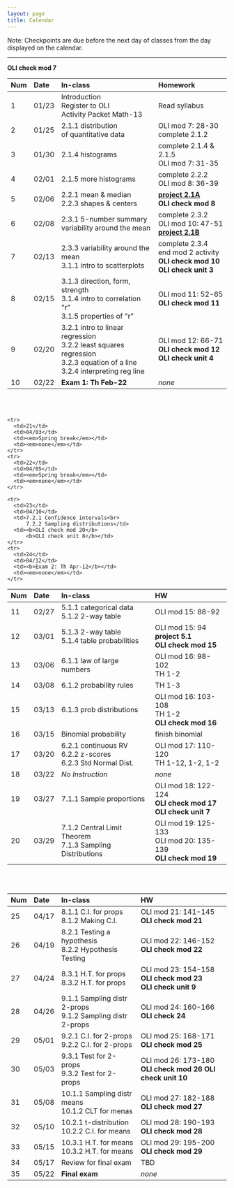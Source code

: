 ```yaml
---
layout: page
title: Calendar
---
```


Note: Checkpoints are due before the next day of classes from the day displayed on the calendar.

-----

<table>
  <thead>
    <tr>
      <th align="left">Num</th>
      <th align="left">Date</th>
      <th align="left">In-class</th>
      <th align="left">Homework</th>
    </tr>
  </thead>
  <tbody>
    <tr>
      <td>1</td>
      <td>01/23</td>
      <td>Introduction<br>Register to OLI<br>
          Activity Packet Math-13</td>
      <td>Read syllabus</td>
    </tr>
    <tr>
      <td>2</td>
      <td>01/25</td>
      <td>2.1.1 distribution<br>of quantitative data</td>
      <td>OLI mod 7: 28-30<br>complete 2.1.2</td>
    </tr>
    <tr>
      <td>3</td>
      <td>01/30</td>
      <td>2.1.4 histograms</td>
      <td>complete 2.1.4 & 2.1.5<br>
          OLI mod 7: 31-35</td>
    </tr>
    <tr>
      <td>4</td>
      <td>02/01</td>
      <td>2.1.5 more histograms<br>
          </td>
      <td>complete 2.2.2<br>
          OLI mod 8: 36-39</td>
          <b>OLI check mod 7</b></td>
    </tr>
    <tr>
      <td>5</td>
      <td>02/06</td>
      <td>2.2.1 mean & median<br>
          2.2.3 shapes & centers</td>
      <td><b><a href="../projects/project-2-1A.pdf">project 2.1A</a></b><br>
          <b>OLI check mod 8</b></td>
    </tr>
    <tr>
      <td>6</td>
      <td>02/08</td>
      <td>2.3.1 5-number summary<br>variability around the mean</td>
      <td>complete 2.3.2<br>OLI mod 10: 47-51<br>
      <b><a href="../projects/project-2-1B.pdf">project 2.1B</a></b></td>
    </tr>
    <tr>
      <td>7</td>
      <td>02/13</td>
      <td>2.3.3 variability around the mean<br>
          3.1.1 intro to scatterplots</td>
      <td>complete 2.3.4<br>end mod 2 activity<br>
          <b>OLI check mod 10</b><br>
      	  <b>OLI check unit 3</b></td>
    </tr>
    <tr>
      <td>8</td>
      <td>02/15</td>
      <td>3.1.3 direction, form, strength<br>
          3.1.4 intro to correlation "r"<br>
          3.1.5 properties of "r"</td>
      <td>OLI mod 11: 52-65<br>
          <b>OLI check mod 11</b></td>
    </tr>
    <tr>
      <td>9</td>
      <td>02/20</td>
      <td>3.2.1 intro to linear regression<br>
          3.2.2 least squares regression<br>
          3.2.3 equation of a line<br>
          3.2.4 interpreting reg line</td>
      <td>OLI mod 12: 66-71<br>
          <b>OLI check mod 12</b><br>
          <b>OLI check unit 4</b></td>
    </tr>
    <tr>
      <td>10</td>
      <td>02/22</td>
      <td><b>Exam 1: Th Feb-22</b></td>
      <td><em>none</em></td>
    </tr>
  </tbody>
 </table>

<br>
<br>

<table>
  <thead>
    <tr>
      <th align="left">Num</th>
      <th align="left">Date</th>
      <th align="left">In-class</th>
      <th align="left">HW</th>
    </tr>
  </thead>
  <tbody>
    <tr>
      <td>11</td>
      <td>02/27</td>
      <td>5.1.1 categorical data<br>5.1.2 2-way table</td>
      <td>OLI mod 15: 88-92</td>
    </tr>
    <tr>
      <td>12</td>
      <td>03/01</td>
      <td>5.1.3 2-way table<br>
      	  5.1.4 table probabilities</td>
      <td>OLI mod 15: 94<br>
      	  <b>project 5.1</b><br>
          <b>OLI check mod 15</b></td>
    </tr>
    <tr>
      <td>13</td>
      <td>03/06</td>
      <td>6.1.1 law of large numbers</td>
      <td>OLI mod 16: 98-102<br>
          TH 1-2</td>
    </tr>
    <tr>
      <td>14</td>
      <td>03/08</td>
      <td>6.1.2 probability rules</td>
      <td>TH 1-3</td>
    </tr>
    <tr>
      <td>15</td>
      <td>03/13</td>
      <td>6.1.3 prob distributions</td>
      <td>OLI mod 16: 103-108<br>
          TH 1-2<br>
          <b>OLI check mod 16</b></td>
    </tr>
    <tr>
      <td>16</td>
      <td>03/15</td>
      <td>Binomial probability</td>
      <td>finish binomial</td>
    </tr>
    <tr>
      <td>17</td>
      <td>03/20</td>
      <td>6.2.1 continuous RV<br>
          6.2.2 z-scores<br>
          6.2.3 Std Normal Dist.</td>
      <td>OLI mod 17: 110-120<br>
          TH 1-12, 1-2, 1-2</td>
    </tr>
    <tr>
      <td>18</td>
      <td>03/22</td>
      <td><em>No Instruction</em></td>
      <td><em>none</em></td>
    </tr>
    <tr>
      <td>19</td>
      <td>03/27</td>
      <td>7.1.1 Sample proportions</td>
      <td>OLI mod 18: 122-124<br>
      	  <b>OLI check mod 17</b><br>
      	  <b>OLI check unit 7</b></td>
    </tr>
    <tr>
      <td>20</td>
      <td>03/29</td>
      <td>7.1.2 Central Limit Theorem<br>
          7.1.3 Sampling Distributions</td>
      <td>OLI mod 19: 125-133<br>
      	  OLI mod 20: 135-139<br>
      	  <b>OLI check mod 19</b></td>
    </tr>

    <tr>
      <td>21</td>
      <td>04/03</td>
      <td><em>Spring break</em></td>
      <td><em>none</em></td>
    </tr>
    <tr>
      <td>22</td>
      <td>04/05</td>
      <td><em>Spring break</em></td>
      <td><em>none</em></td>
    </tr>

    <tr>
      <td>23</td>
      <td>04/10</td>
      <td>7.2.1 Confidence intervals<br>
      	  7.2.2 Sampling distributions</td>
      <td><b>OLI check mod 20</b>
      	  <b>OLI check unit 8</b></td>
    </tr>
    <tr>
      <td>24</td>
      <td>04/12</td>
      <td><b>Exam 2: Th Apr-12</b></td>
      <td><em>none</em></td>
    </tr>
  </tbody>
 </table>

<br>
<br>

<table>
  <thead>
    <tr>
      <th align="left">Num</th>
      <th align="left">Date</th>
      <th align="left">In-class</th>
      <th align="left">HW</th>
    </tr>
  </thead>
  <tbody>
    <tr>
      <td>25</td>
      <td>04/17</td>
      <td>8.1.1 C.I. for props<br>
          8.1.2 Making C.I.</td>
      <td>OLI mod 21: 141-145<br>
      	  <b>OLI check mod 21</b></td>
    </tr>
    <tr>
      <td>26</td>
      <td>04/19</td>
      <td>8.2.1 Testing a hypothesis<br>
          8.2.2 Hypothesis Testing</td>
      <td>OLI mod 22: 146-152<br>
      	  <b>OLI check mod 22</b></td>
    </tr>
    <tr>
      <td>27</td>
      <td>04/24</td>
      <td>8.3.1 H.T. for props<br>
          8.3.2 H.T. for props</td>
      <td>OLI mod 23: 154-158<br>
      	  <b>OLI check mod 23</b><br>
      	  <b>OLI check unit 9</b></td>
    </tr>
    <tr>
      <td>28</td>
      <td>04/26</td>
      <td>9.1.1 Sampling distr 2-props<br>
          9.1.2 Sampling distr 2-props</td>
      <td>OLI mod 24: 160-166<br>
          <b>OLI check 24</b></td>
    </tr>
    <tr>
      <td>29</td>
      <td>05/01</td>
      <td>9.2.1 C.I. for 2-props<br>
          9.2.2 C.I. for 2-props</td>
      <td>OLI mod 25: 168-171<br>
      	  <b>OLI check mod 25</b></td>
    </tr>
    <tr>
      <td>30</td>
      <td>05/03</td>
      <td>9.3.1 Test for 2-props<br>
          9.3.2 Test for 2-props</td>
      <td>OLI mod 26: 173-180<br>
          <b>OLI check mod 26</b>
          <b>OLI check unit 10</b></td>
    </tr>
    <tr>
      <td>31</td>
      <td>05/08</td>
      <td>10.1.1 Sampling distr means<br>
          10.1.2 CLT for menas</td>
      <td>OLI mod 27: 182-188<br>
          <b>OLI check mod 27</b></td>
    </tr>
    <tr>
      <td>32</td>
      <td>05/10</td>
      <td>10.2.1 t-distribution<br>
          10.2.2 C.I. for means</td>
      <td>OLI mod 28: 190-193<br>
          <b>OLI check mod 28</b></td>
    </tr>
    <tr>
      <td>33</td>
      <td>05/15</td>
      <td>10.3.1 H.T. for means<br>
          10.3.2 H.T. for means</td>
      <td>OLI mod 29: 195-200<br>
          <b>OLI check mod 29</b></td>
    </tr>
    <tr>
      <td>34</td>
      <td>05/17</td>
      <td>Review for final exam</td>
      <td>TBD</td>
    </tr>
    <tr>
      <td>35</td>
      <td>05/22</td>
      <td><b>Final exam</b></td>
      <td><em>none</em></td>
    </tr>
  </tbody>
 </table>


